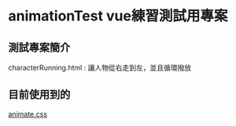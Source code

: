 # animationTest vue練習測試用專案
## 測試專案簡介

characterRunning.html : 讓人物從右走到左，並且循環撥放

## 目前使用到的

[animate.css](https://animate.style/)
